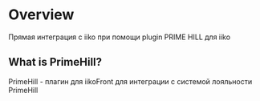 # Overview

Прямая интеграция с iiko при помощи plugin PRIME HILL для iiko

## What is PrimeHill?
PrimeHill - плагин для iikoFront для интеграции с системой лояльности PrimeHill